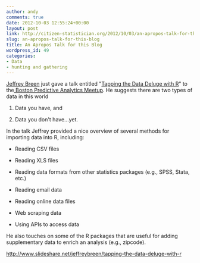 ```yaml
---
author: andy
comments: true
date: 2012-10-03 12:55:24+00:00
layout: post
link: http://citizen-statistician.org/2012/10/03/an-apropos-talk-for-this-blog/
slug: an-apropos-talk-for-this-blog
title: An Apropos Talk for this Blog
wordpress_id: 49
categories:
- Data
- hunting and gathering
---
```


[Jeffrey Breen](http://jeffreybreen.wordpress.com/) just gave a talk entitled "[Tapping the Data Deluge with R](http://www.slideshare.net/jeffreybreen/tapping-the-data-deluge-with-r)" to the[ Boston Predictive Analytics Meetup](http://www.meetup.com/Boston-Predictive-Analytics/events/81297972/). He suggests there are two types of data in this world



	
  1. Data you have, and

	
  2. Data you don't have...yet.


In the talk Jeffrey provided a nice overview of several methods for importing data into R, including:

	
  * Reading CSV files

	
  * Reading XLS files

	
  * Reading data formats from other statistics packages (e.g., SPSS, Stata, etc.)

	
  * Reading email data

	
  * Reading online data files

	
  * Web scraping data

	
  * Using APIs to access data


He also touches on some of the R packages that are useful for adding supplementary data to enrich an analysis (e.g., zipcode).

http://www.slideshare.net/jeffreybreen/tapping-the-data-deluge-with-r
